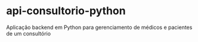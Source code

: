 # api-consultorio-python
Aplicação backend em Python para gerenciamento de médicos e pacientes de um consultório
